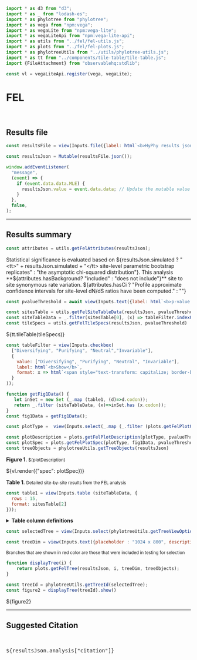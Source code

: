 ```js
import * as d3 from "d3";
import * as _ from "lodash-es";
import * as phylotree from "phylotree";
import * as vega from "npm:vega";
import * as vegaLite from "npm:vega-lite";
import * as vegaLiteApi from "npm:vega-lite-api";
import * as utils from "../fel/fel-utils.js";
import * as plots from "../fel/fel-plots.js";
import * as phylotreeUtils from "../utils/phylotree-utils.js";
import * as tt from "../components/tile-table/tile-table.js";
import {FileAttachment} from "observablehq:stdlib";
```

```js
const vl = vegaLiteApi.register(vega, vegaLite);
```

# FEL
<br>

## Results file

```js
const resultsFile = view(Inputs.file({label: html`<b>HyPhy results json:</b>`, accept: ".json", required: true}));
```

```js
const resultsJson = Mutable(resultsFile.json());
```

```js
window.addEventListener(
  "message",
  (event) => {
    if (event.data.data.MLE) {
      resultsJson.value = event.data.data; // Update the mutable value
    }
  },
  false,
);
```
<hr>

## Results summary

```js
const attributes = utils.getFelAttributes(resultsJson);
```

Statistical significance is evaluated based on  ${resultsJson.simulated  ? "<tt>" + resultsJson.simulated + "</tt> site-level parametric bootstrap replicates"  : "the asymptotic chi-squared distribution"}. This analysis **${attributes.hasBackground? "included" : "does not include"}** site to site synonymous rate variation. ${attributes.hasCi ? "Profile approximate confidence intervals for site-level dN/dS ratios have been computed." : ""}


```js
const pvalueThreshold = await view(Inputs.text({label: html`<b>p-value threshold</b>`, value: "0.1", submit: "Update"}));
```

```js
const sitesTable = utils.getFelSiteTableData(resultsJson, pvalueThreshold);
const siteTableData = _.filter(sitesTable[0], (x) => tableFilter.indexOf(x.class) >= 0);
const tileSpecs = utils.getFelTileSpecs(resultsJson, pvalueThreshold)
```

<div>${tt.tileTable(tileSpecs)}</div>

```js
const tableFilter = view(Inputs.checkbox(
  ["Diversifying", "Purifying", "Neutral","Invariable"], 
  {
    value: ["Diversifying", "Purifying", "Neutral", "Invariable"], 
    label: html`<b>Show</b>`, 
    format: x => html`<span style="text-transform: capitalize; border-bottom: solid 2px ${plots.COLORS[x]}; margin-bottom: -2px;">${x}`
  }
));
```

```js
function getFig1Data() {
   let inSet = new Set (_.map (table1, (d)=>d.codon));
   return _.filter (siteTableData, (x)=>inSet.has (x.codon));
}
const fig1Data = getFig1Data();
```

```js
const plotType =  view(Inputs.select(_.map (_.filter (plots.getFelPlotOptions(attributes.hasPasmt), (d)=>d[1](resultsJson)), d=>d[0]),{label: html`<b>Plot type</b>`}))
```

```js
const plotDescription = plots.getFelPlotDescription(plotType, pvalueThreshold)
const plotSpec = plots.getFelPlotSpec(plotType, fig1Data, pvalueThreshold, attributes.hasPasmt)
const treeObjects = phylotreeUtils.getTreeObjects(resultsJson)
```

**Figure 1**. <small>${plotDescription}</small>
<div>${vl.render({"spec": plotSpec})}</div>

**Table 1**. <small>Detailed site-by-site results from the FEL analysis</small>

```js
const table1 = view(Inputs.table (siteTableData, {
  rows : 15,
  format: sitesTable[2]
}));
```

<details>
  <summary><b>Table column definitions</b></small></summary>
  <small><dl>
    ${_.map (sitesTable[1], (d)=>html`<dt><tt>${d[0]}</tt></dt><dd>${d[1]}</dd>`)}
  </dl></small>
</details>

```js
const selectedTree = view(Inputs.select(phylotreeUtils.getTreeViewOptions(resultsJson, treeObjects, {includeCodons: false}),{label: html`<b>View tree for </b>`}))
```

```js
const treeDim = view(Inputs.text({placeholder : "1024 x 800", description: "Tree dimension (height x width in pixels), leave blank to auto-scale", submit: "Resize"}));
```

<small>Branches that are shown in <span style = 'color: redbrick'>red color</span> are those that were included in testing for selection</small>

```js
function displayTree(i) {
    return plots.getFelTree(resultsJson, i, treeDim, treeObjects);
}

const treeId = phylotreeUtils.getTreeId(selectedTree);
const figure2 = displayTree(treeId).show()
```
<link rel=stylesheet href='https://cdn.jsdelivr.net/npm/phylotree@0.1/phylotree.css'>
<div id="tree_container">${figure2}</div>

<hr>

## Suggested Citation

<br>
<p><tt>${resultsJson.analysis["citation"]}</tt></p>